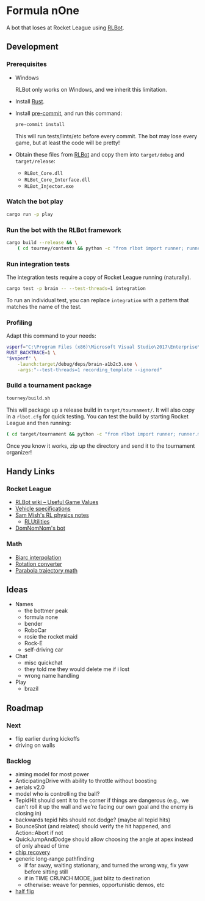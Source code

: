 # Formula nOne

A bot that loses at Rocket League using [RLBot].

## Development

### Prerequisites

* Windows

  RLBot only works on Windows, and we inherit this limitation.

* Install [Rust](https://www.rust-lang.org/).

* Install [pre-commit], and run this command:

  ```sh
  pre-commit install
  ```

  This will run tests/lints/etc before every commit. The bot may lose every
  game, but at least the code will be pretty!

* Obtain these files from [RLBot] and copy them into `target/debug` and `target/release`:
  * `RLBot_Core.dll`
  * `RLBot_Core_Interface.dll`
  * `RLBot_Injector.exe`

[pre-commit]: https://pre-commit.com/
[RLBot]: http://www.rlbot.org/

### Watch the bot play

```sh
cargo run -p play
```

### Run the bot with the RLBot framework

```sh
cargo build --release && \
    ( cd tourney/contents && python -c "from rlbot import runner; runner.main()" )
```

### Run integration tests

The integration tests require a copy of Rocket League running (naturally).

```sh
cargo test -p brain -- --test-threads=1 integration
```

To run an individual test, you can replace `integration` with a pattern that
matches the name of the test.

### Profiling

Adapt this command to your needs:

```sh
vsperf="C:\Program Files (x86)\Microsoft Visual Studio\2017\Enterprise\Team Tools\Performance Tools\VSPerf.exe"
RUST_BACKTRACE=1 \
"$vsperf" \
    -launch:target/debug/deps/brain-a1b2c3.exe \
    -args:"--test-threads=1 recording_template --ignored"
```

### Build a tournament package

```sh
tourney/build.sh
```

This will package up a release build in `target/tournament/`. It will also copy
in a `rlbot.cfg` for quick testing. You can test the build by starting Rocket
League and then running:

```sh
( cd target/tournament && python -c "from rlbot import runner; runner.main()" )
```

Once you know it works, zip up the directory and send it to the tournament
organizer!

## Handy Links

### Rocket League

* [RLBot wiki – Useful Game Values](https://github.com/RLBot/RLBot/wiki/Useful-Game-Values)
* [Vehicle specifications](https://www.reddit.com/r/RocketLeague/comments/7fotyx/vehicle_specifications_v139_hitboxes_handling/)
* [Sam Mish's RL physics notes](https://samuelpmish.github.io/notes/RocketLeague/)
  * [RLUtilities](https://github.com/samuelpmish/RLUtilities)
* [DomNomNom's bot](https://github.com/DomNomNom/RocketBot)

### Math

* [Biarc interpolation](http://www.ryanjuckett.com/programming/biarc-interpolation/)
* [Rotation converter](https://www.andre-gaschler.com/rotationconverter/)
* [Parabola trajectory math](http://hyperphysics.phy-astr.gsu.edu/hbase/traj.html)

## Ideas

* Names
  * the bottmer peak
  * formula none
  * bender
  * RoboCar
  * rosie the rocket maid
  * Rock-E
  * self-driving car
* Chat
  * misc quickchat
  * they told me they would delete me if i lost
  * wrong name handling
* Play
  * brazil

## Roadmap

### Next

- flip earlier during kickoffs
- driving on walls

### Backlog

- aiming model for most power
- AnticipatingDrive with ability to throttle without boosting
- aerials v2.0
- model who is controlling the ball?
- TepidHit should sent it to the corner if things are dangerous (e.g., we can't
  roll it up the wall and we're facing our own goal and the enemy is closing in)
- backwards tepid hits should not dodge? (maybe all tepid hits)
- BounceShot (and related) should verify the hit happened, and Action::Abort if
  not
- QuickJumpAndDodge should allow choosing the angle at apex instead of only
  ahead of time
- [chip recovery](https://pastebin.com/XtFL5JzV)
- generic long-range pathfinding
  - if far away, waiting stationary, and turned the wrong way, fix yaw before
    sitting still
  - if in TIME CRUNCH MODE, just blitz to destination
  - otherwise: weave for pennies, opportunistic demos, etc
- [half flip](https://discordapp.com/channels/348658686962696195/348661571297214465/489479593632464901)
